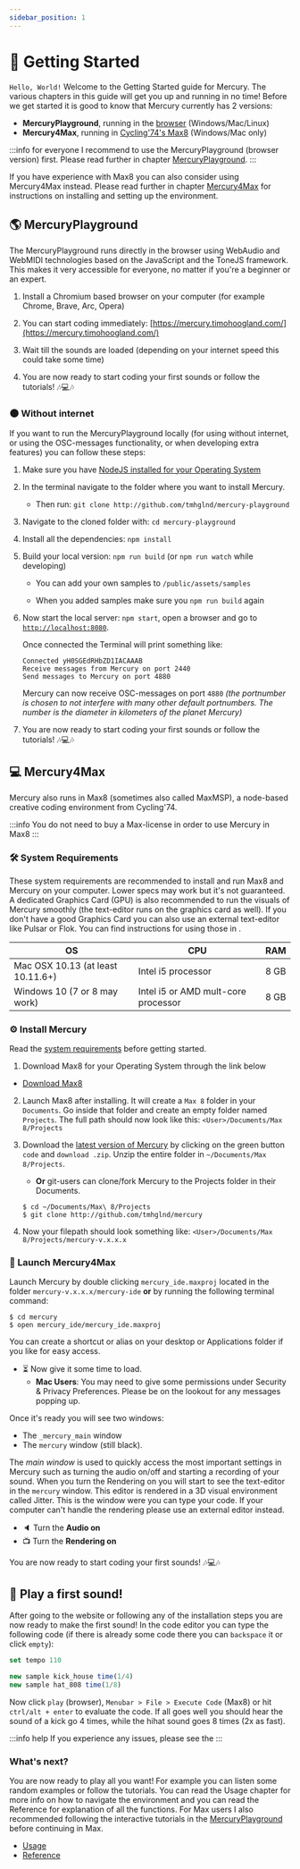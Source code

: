 ```yaml
---
sidebar_position: 1
---
```


# 🚀 Getting Started

`Hello, World!` Welcome to the Getting Started guide for Mercury. The various chapters in this guide will get you up and running in no time! Before we get started it is good to know that Mercury currently has 2 versions:

- **MercuryPlayground**, running in the [browser](https://mercury.timohoogland.com/) (Windows/Mac/Linux)
- **Mercury4Max**, running in [Cycling'74's Max8](https://cycling74.com/downloads) (Windows/Mac only)

:::info for everyone
I recommend to use the MercuryPlayground (browser version) first. Please read further in chapter [MercuryPlayground](#mercuryplayground).
:::

If you have experience with Max8 you can also consider using Mercury4Max instead. Please read further in chapter [Mercury4Max](#-mercury4max) for instructions on installing and setting up the environment.

<!-- If you are curious what the pros and cons are between these two versions please read [Browser or Max?](browser-max). -->

## 🌎 MercuryPlayground

The MercuryPlayground runs directly in the browser using WebAudio and WebMIDI technologies based on the JavaScript and the ToneJS framework. This makes it very accessible for everyone, no matter if you're a beginner or an expert.

1. Install a Chromium based browser on your computer (for example Chrome, Brave, Arc, Opera)

2. You can start coding immediately: [https://mercury.timohoogland.com/](https://mercury.timohoogland.com/)

3. Wait till the sounds are loaded (depending on your internet speed this could take some time)

4. You are now ready to start coding your first sounds or follow the tutorials! 🎶💻🎶

<!-- If you experience any issues with installing or running the code, please have a look in the Tutorial or Troubleshooting sections. This Quick Start guide is meant for people who are confident in working with the computer and have some experience with (creative) coding, music technology and music making. -->

### 🌑 Without internet

If you want to run the MercuryPlayground locally (for using without internet, or using the OSC-messages functionality, or when developing extra features) you can follow these steps:

1. Make sure you have [NodeJS installed for your Operating System](https://nodejs.org/en)

2. In the terminal navigate to the folder where you want to install Mercury.

	- Then run: `git clone http://github.com/tmhglnd/mercury-playground`

3. Navigate to the cloned folder with: `cd mercury-playground`

4. Install all the dependencies: `npm install`

5. Build your local version: `npm run build` (or `npm run watch` while developing)

	- You can add your own samples to `/public/assets/samples`

	- When you added samples make sure you `npm run build` again

6. Now start the local server: `npm start`, open a browser and go to [`http://localhost:8080`](http://localhost:8080). 

	Once connected the Terminal will print something like:

	```
	Connected yH0SGEdRHbZD1IACAAAB
	Receive messages from Mercury on port 2440
	Send messages to Mercury on port 4880
	```

	Mercury can now receive OSC-messages on port `4880` *(the portnumber is chosen to not interfere with many other default portnumbers. The number is the diameter in kilometers of the planet Mercury)*

7. You are now ready to start coding your first sounds or follow the tutorials! 🎶💻🎶

## 💻 Mercury4Max

Mercury also runs in Max8 (sometimes also called MaxMSP), a node-based creative coding environment from Cycling'74. 

:::info You do not need to buy a Max-license in order to use Mercury in Max8
:::

### 🛠 System Requirements

These system requirements are recommended to install and run Max8 and Mercury on your computer. Lower specs may work but it's not guaranteed. A dedicated Graphics Card (GPU) is also recommended to run the visuals of Mercury smoothly (the text-editor runs on the graphics card as well). If you don't have a good Graphics Card you can also use an external text-editor like Pulsar or Flok. You can find instructions for using those in .

| OS | CPU | RAM |
| -- | --- | --- |
| Mac OSX 10.13 (at least 10.11.6+) | Intel i5 processor | 8 GB | 
| Windows 10 (7 or 8 may work) | Intel i5 or AMD mult-core processor | 8 GB |

### ⚙️ Install Mercury

Read the [system requirements](#-system-requirements) before getting started.

1. Download Max8 for your Operating System through the link below

- [Download Max8](https://cycling74.com/downloads)

2. Launch Max8 after installing. It will create a `Max 8` folder in your `Documents`. Go inside that folder and create an empty folder named `Projects`. The full path should now look like this: `<User>/Documents/Max 8/Projects`

3. Download the [latest version of Mercury](https://github.com/tmhglnd/mercury/archive/refs/heads/master.zip) by clicking on the green button `code` and `download .zip`. Unzip the entire folder in `~/Documents/Max 8/Projects`.

	- **Or** git-users can clone/fork Mercury to the Projects folder in their Documents.

	```
	$ cd ~/Documents/Max\ 8/Projects
	$ git clone http://github.com/tmhglnd/mercury
	```

4. Now your filepath should look something like: `<User>/Documents/Max 8/Projects/mercury-v.x.x.x`

### 🚀 Launch Mercury4Max

Launch Mercury by double clicking `mercury_ide.maxproj` located in the folder `mercury-v.x.x.x/mercury-ide` **or** by running the following terminal command:

```
$ cd mercury
$ open mercury_ide/mercury_ide.maxproj
```

You can create a shortcut or alias on your desktop or Applications folder if you like for easy access.

- ⏳ Now give it some time to load.
	- **Mac Users**: You may need to give some permissions under Security & Privacy Preferences. Please be on the lookout for any messages popping up.

Once it's ready you will see two windows:

- The `_mercury_main` window 
- The  `mercury` window (still black). 

The *main window* is used to quickly access the most important settings in Mercury such as turning the audio on/off and starting a recording of your sound. When you turn the Rendering on you will start to see the text-editor in the `mercury` window. This editor is rendered in a 3D visual environment called Jitter. This is the window were you can type your code. If your computer can't handle the rendering please use an external editor instead.

- 🔈 Turn the **Audio on**
- 📺 Turn the **Rendering on**

You are now ready to start coding your first sounds! 🎶💻🎶

## 🎹 Play a first sound!

After going to the website or following any of the installation steps you are now ready to make the first sound! In the code editor you can type the following code (if there is already some code there you can `backspace` it or click `empty`):

```js
set tempo 110

new sample kick_house time(1/4)
new sample hat_808 time(1/8)
```

Now click `play` (browser), `Menubar > File > Execute Code` (Max8) or hit `ctrl/alt + enter` to evaluate the code. If all goes well you should hear the sound of a kick go 4 times, while the hihat sound goes 8 times (2x as fast).

:::info help
If you experience any issues, please see the <!-- [Troubleshooting](troubleshooting) -->
:::

### What's next?

You are now ready to play all you want! For example you can listen some random examples or follow the tutorials. You can read the Usage chapter for more info on how to navigate the environment and you can read the Reference for explanation of all the functions. For Max users I also recommended following the interactive tutorials in the [MercuryPlayground](https://mercury.timohoogland.com) before continuing in Max.

- [Usage](category/-usage)
- [Reference](category/-reference)

<!-- - [Examples](category/-examples) -->
<!-- - [Tutorials](category/-tutorials) -->

<!-- - *Mac users: Disable the Alert Volume in `System Preferences > Sounds` to disable the error sound when using shortkeys* -->

<!-- - Adjust shortkey commands under `Menubar > Settings > Shortkeys Setup` -->
<!-- - Adjust settings under `Menubar > Settings`. [For detailed explanation go here](./07-environment.md#settings) -->